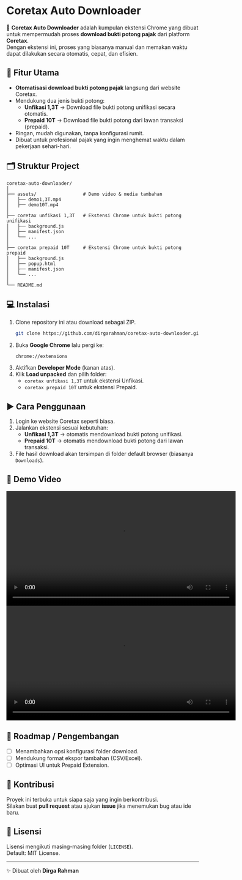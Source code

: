 # Coretax Auto Downloader

🚀 **Coretax Auto Downloader** adalah kumpulan ekstensi Chrome yang dibuat untuk mempermudah proses **download bukti potong pajak** dari platform **Coretax**.  
Dengan ekstensi ini, proses yang biasanya manual dan memakan waktu dapat dilakukan secara otomatis, cepat, dan efisien.  

## 📌 Fitur Utama
- **Otomatisasi download bukti potong pajak** langsung dari website Coretax.
- Mendukung dua jenis bukti potong:
  - **Unfikasi 1,3T** → Download file bukti potong unifikasi secara otomatis.  
  - **Prepaid 10T** → Download file bukti potong dari lawan transaksi (prepaid).  
- Ringan, mudah digunakan, tanpa konfigurasi rumit.
- Dibuat untuk profesional pajak yang ingin menghemat waktu dalam pekerjaan sehari-hari.

## 🗂️ Struktur Project
```
coretax-auto-downloader/
│
├── assets/                 # Demo video & media tambahan
│   ├── demo1,3T.mp4
│   ├── demo10T.mp4
│
├── coretax unfikasi 1,3T   # Ekstensi Chrome untuk bukti potong unifikasi
│   ├── background.js
│   ├── manifest.json
│   └── ...
│
├── coretax prepaid 10T     # Ekstensi Chrome untuk bukti potong prepaid
│   ├── background.js
│   ├── popup.html
│   ├── manifest.json
│   └── ...
│
└── README.md
```

## 💻 Instalasi
1. Clone repository ini atau download sebagai ZIP.
   ```bash
   git clone https://github.com/dirgarahman/coretax-auto-downloader.git
   ```
2. Buka **Google Chrome** lalu pergi ke:
   ```
   chrome://extensions
   ```
3. Aktifkan **Developer Mode** (kanan atas).
4. Klik **Load unpacked** dan pilih folder:
   - `coretax unfikasi 1,3T` untuk ekstensi Unfikasi.  
   - `coretax prepaid 10T` untuk ekstensi Prepaid.  

## ▶️ Cara Penggunaan
1. Login ke website Coretax seperti biasa.  
2. Jalankan ekstensi sesuai kebutuhan:
   - **Unfikasi 1,3T** → otomatis mendownload bukti potong unifikasi.  
   - **Prepaid 10T** → otomatis mendownload bukti potong dari lawan transaksi.  
3. File hasil download akan tersimpan di folder default browser (biasanya `Downloads`).  

## 🎥 Demo Video
<video src="assets/demo1,3T.mp4" controls width="600">Coretax unifikasi 1,3T</video>
<video src="assets/demo10T.mp4" controls width="600">Coretax prepaid 10T</video>   

## 📌 Roadmap / Pengembangan
- [ ] Menambahkan opsi konfigurasi folder download.  
- [ ] Mendukung format ekspor tambahan (CSV/Excel).  
- [ ] Optimasi UI untuk Prepaid Extension.  

## 🤝 Kontribusi
Proyek ini terbuka untuk siapa saja yang ingin berkontribusi.  
Silakan buat **pull request** atau ajukan **issue** jika menemukan bug atau ide baru.  

## 📄 Lisensi
Lisensi mengikuti masing-masing folder (`LICENSE`).  
Default: MIT License.  

---

✨ Dibuat oleh **Dirga Rahman**

